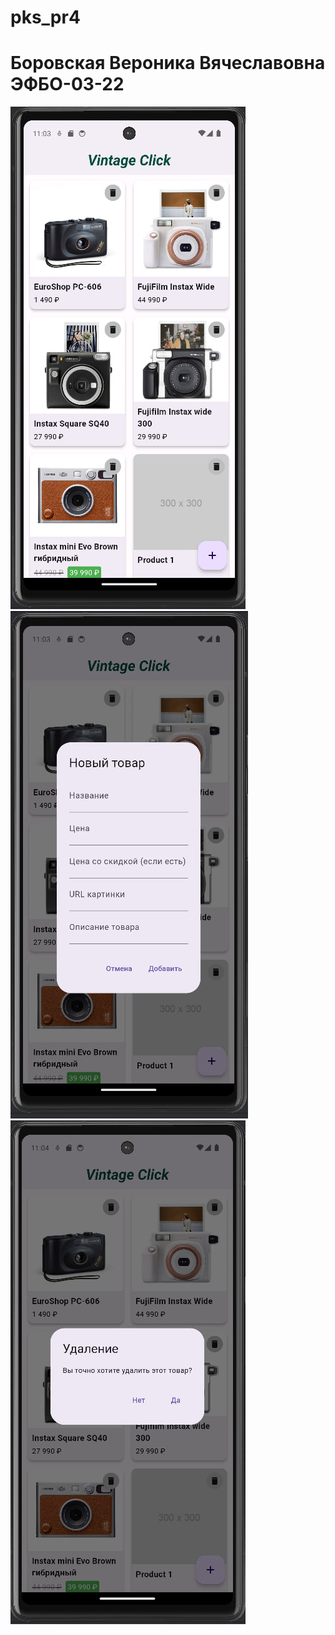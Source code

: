 # pks_pr4
# Боровская Вероника Вячеславовна ЭФБО-03-22

![Image alt](https://github.com/NikaSof/PKS/blob/main/pr_4_1.jpg) ![Image alt](https://github.com/NikaSof/PKS/blob/main/pr_4_2.jpg) ![Image alt](https://github.com/NikaSof/PKS/blob/main/pr_4_3.jpg)
